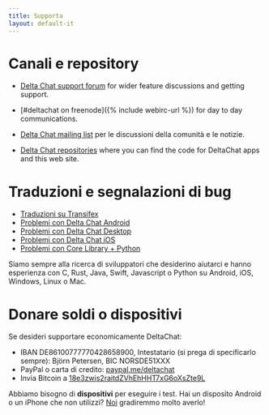 ```yaml
---
title: Supporta
layout: default-it
---
```




<!-- GENERATED FILE -- DO NOT EDIT -->



# Canali e repository

- [Delta Chat support forum](https://support.delta.chat) for wider
  feature discussions and getting support.

- [#deltachat on freenode]({% include webirc-url %}) for day to day communications.

- [Delta Chat mailing
  list](https://lists.codespeak.net/postorius/lists/delta.codespeak.net/) 
  per le discussioni della comunità e le notizie.

- [Delta Chat repositories](https://github.com/deltachat/) where you can 
  find the code for DeltaChat apps and this web site.

# Traduzioni e segnalazioni di bug

- [Traduzioni su Transifex](https://www.transifex.com/delta-chat/public/)
- [Problemi con Delta Chat Android](https://github.com/deltachat/deltachat-android/issues)
- [Problemi con Delta Chat Desktop](https://github.com/deltachat/deltachat-desktop/issues)
- [Problemi con Delta Chat iOS](https://github.com/deltachat/deltachat-ios/issues)
- [Problemi con Core Library + Python](https://github.com/deltachat/deltachat-core/issues)

Siamo sempre alla  ricerca di sviluppatori che desiderino aiutarci e hanno esperienza con 
C, Rust, Java, Swift, Javascript o Python su Android, iOS, Windows, Linux o Mac.


# Donare soldi o dispositivi

Se desideri supportare economicamente DeltaChat:

- IBAN DE86100777770428658900, Intestatario (si prega di specificarlo sempre): Björn Petersen, BIC NORSDE51XXX
- PayPal o carta di credito: [paypal.me/deltachat](https://paypal.me/deltachat/20)
- Invia Bitcoin a [18e3zwis2raitdZVhEhHHT7xG6oXsZte9L](bitcoin:18e3zwis2raitdZVhEhHHT7xG6oXsZte9L)

Abbiamo bisogno di **dispositivi** per eseguire i test. Hai un disposito Android o un iPhone che non utilizzi?
[Noi](imprint) gradiremmo molto averlo!
